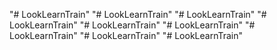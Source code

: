 "# LookLearnTrain" 
"# LookLearnTrain" 
"# LookLearnTrain" 
"# LookLearnTrain" 
"# LookLearnTrain" 
"# LookLearnTrain" 
"# LookLearnTrain" 
"# LookLearnTrain" 
"# LookLearnTrain" 
